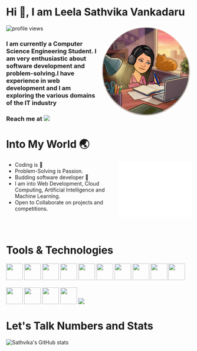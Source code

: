 # Hi 👋, I am Leela Sathvika Vankadaru

<img align="right" width="250px" style="border-radius:50%;" src="bitmoji.png">

![profile views](https://komarev.com/ghpvc/?username=Vankadaru-Leela-Sathvika&color=blueviolet&style=plastic&label=views)

### I am currently a Computer Science Engineering Student. I am very enthusiastic about software development and problem-solving.I have experience in web development and I am exploring the various domains of the IT industry


### Reach me at [<img src="https://img.shields.io/badge/LinkedIn-0077B5?style=for-the-badge&logo=linkedin&logoColor=white" />](https://www.linkedin.com/in/leela-sathvika-vankadaru-619a0819b/)

# Into My World 🌏

<img align="right" height="150px" width="200px" src="code.gif" /> 

- Coding is 💖
- Problem-Solving is Passion.
- Budding software developer 🌱
- I am into Web Development, Cloud Computing, Artificial Intelligence and Machine Learning.
- Open to Collaborate on projects and competitions.

<br><br>


# Tools & Technologies
<img height="45" width="45" src="https://img.icons8.com/color/48/000000/python.png" /> <img height="45" width="45" src="https://img.icons8.com/color/48/000000/c-programming.png" /> <img height="45" width="45" src="https://img.icons8.com/color/48/000000/c-plus-plus-logo.png" /> <img height="45" width="45" src="https://img.icons8.com/color/48/000000/java-coffee-cup-logo.png" /> <img height="45" width="45" src="https://img.icons8.com/color/48/000000/html-5.png" /> <img height="45" width="45" src="https://img.icons8.com/color/48/000000/css3.png" /> <img height="45" width="45" src="https://img.icons8.com/color/48/000000/bootstrap.png" /> <img height="45" width="45" src="https://img.icons8.com/color/48/000000/javascript.png"/> <img height="45" width="45" src="https://img.icons8.com/color/48/000000/mysql-logo.png"/> <img height="45" width="45" src="https://img.icons8.com/offices/48/000000/php-logo.png"/> 
<br><br>
<img height="45" width="45" src="https://img.icons8.com/color/48/000000/visual-studio-code-2019.png"/> <img height="45" width="45" src="https://img.icons8.com/color/48/000000/pycharm.png"/> <img height="45" width="45" src="https://img.icons8.com/color/45/000000/git.png"/> 
<img height="45" width="45" src="https://img.icons8.com/dusk/64/000000/anaconda.png"/> <img src="https://img.icons8.com/color/48/000000/microsoft-office-2019.png"/>

# Let's Talk Numbers and Stats

![Sathvika's GitHub stats](https://github-readme-stats.vercel.app/api?username=Vankadaru-Leela-Sathvika&show_icons=true&theme=dracula)
